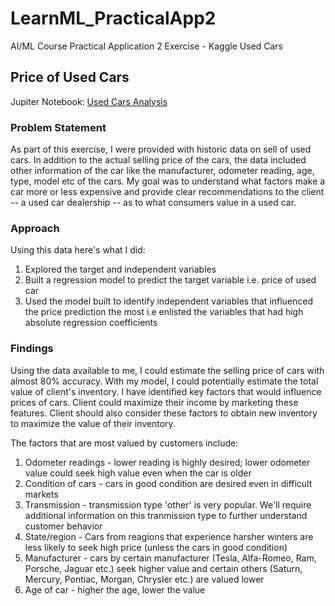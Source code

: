 # LearnML_PracticalApp2
AI/ML Course Practical Application 2 Exercise - Kaggle Used Cars

## Price of Used Cars 

Jupiter Notebook: [Used Cars Analysis](https://github.com/shruti0209/LearnML_PracticalApp2/blob/main/Used_Cars_Analysis.ipynb) 

### Problem Statement 
As part of this exercise, I were provided with historic data on sell of used cars. In addition to the actual selling price of the cars, the data included other information of the car like the manufacturer, odometer reading, age, type, model etc of the cars. My goal was to understand what factors make a car more or less expensive and provide clear recommendations to the client -- a used car dealership -- as to what consumers value in a used car.

### Approach 
Using this data here's what I did:
1. Explored the target and independent variables
2. Built a regression model to predict the target variable i.e. price of used car
3. Used the model built to identify independent variables that influenced the price prediction the most i.e enlisted the variables that had high absolute regression coefficients

### Findings 
Using the data available to me, I could estimate the selling price of cars with almost 80% accuracy. With my model, I could potentially estimate the total value of client's inventory. I have identified key factors that would influence prices of cars. Client could maximize their income by marketing these features. Client should also consider these factors to obtain new inventory to maximize the value of their inventory. 

The factors that are most valued by customers include:
1. Odometer readings - lower reading is highly desired; lower odometer value could seek high value even when the car is older 
2. Condition of cars - cars in good condition are desired even in difficult markets
3. Transmission - transmission type 'other' is very popular. We'll require additional information on this tranmission type to further understand customer behavior
4. State/region - Cars from reagions that experience harsher winters are less likely to seek high price (unless the cars in good condition)
5. Manufacturer - cars by certain manufacturer (Tesla, Alfa-Romeo, Ram, Porsche, Jaguar etc.) seek higher value and certain others (Saturn, Mercury, Pontiac, Morgan, Chrysler etc.) are valued lower
6. Age of car - higher the age, lower the value

